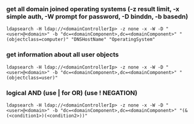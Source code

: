 ### get all domain joined operating systems (-z result limit, -x simple auth, -W prompt for password, -D binddn, -b basedn)
```
ldapsearch -H ldap://<domainControllerIp> -z none -x -W -D "<user>@<domain>" -b "dc=<domainComponent>,dc=<domainComponent>" "(objectclass=computer)" "DNSHostName" "OperatingSystem"
```

### get information about all user objects
```
ldapsearch -H ldap://<domainControllerIp> -z none -x -W -D "<user>@<domain>" -b "dc=<domainComponent>,dc=<domainComponent>" "(objectclass=user)"
```

### logical AND (use | for OR) (use ! NEGATION)
```
ldapsearch -H ldap://<domainControllerIp> -z none -x -W -D "<user>@<domain>" -b "dc=<domainComponent>,dc=<domainComponent>" "(&(<condition1>)(<condition2>))"
```

